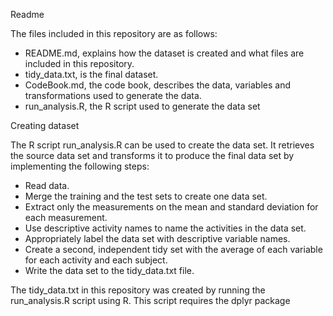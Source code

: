 Readme

The files included in this repository are as follows:
- README.md, explains how the dataset is created and what files are included in this repository.
- tidy_data.txt, is the final dataset.
- CodeBook.md, the code book, describes the data, variables and transformations used to generate the data.
- run_analysis.R, the R script used to generate the data set 



Creating dataset 

The R script run_analysis.R can be used to create the data set. It retrieves the source data set and transforms it to produce the final data set by implementing the following steps:
- Read data.
- Merge the training and the test sets to create one data set.
- Extract only the measurements on the mean and standard deviation for each measurement.
- Use descriptive activity names to name the activities in the data set.
-	Appropriately label the data set with descriptive variable names.
- Create a second, independent tidy set with the average of each variable for each activity and each subject.
- Write the data set to the tidy_data.txt file.



The tidy_data.txt in this repository was created by running the run_analysis.R script using R. This script requires the dplyr package 

